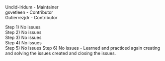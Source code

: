 Undid-Iridum  - Maintainer  
gsvetleen  - Contributor  
Gutierrezjdr  - Contributor  

Step 1) No issues  
Step 2) No issues  
Step 3) No issues  
Step 4) No issues  
Step 5) No issues
Step 6) No issues - Learned and practiced again creating and solving the issues created and closing the issues.
